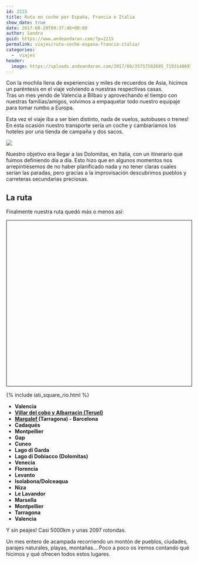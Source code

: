```yaml
---
id: 2215
title: Ruta en coche por España, Francia e Italia
show_date: true
date: 2017-08-20T09:37:48+00:00
author: Sandra
guid: https://www.andeandaran.com/?p=2215
permalink: viajes/ruta-coche-espana-francia-italia/
categories:
  -  viajes
header:
  image: https://uploads.andeandaran.com/2017/08/35757502685_7193140697_o.jpg
---
```


  Con la mochila llena de experiencias y miles de recuerdos de Asia, hicimos un paréntesis en el viaje volviendo a nuestras respectivas casas.<br /> Tras un mes yendo de Valencia a Bilbao y aprovechando el tiempo con nuestras familias/amigos, volvimos a empaquetar todo nuestro equipaje para tomar rumbo a Europa.



  Esta vez el viaje iba a ser bien distinto, nada de vuelos, autobuses o trenes! En esta ocasión nuestro transporte sería un coche y cambiaríamos los hoteles por una tienda de campaña y dos sacos.


[<img loading="lazy"  class="aligncenter wp-image-2254" src="https://uploads.andeandaran.com/2017/08/IMG_6155.jpg?resize=731%2C487&#038;ssl=1" />](https://uploads.andeandaran.com/2017/08/IMG_6155.jpg)


  Nuestro objetivo era llegar a las Dolomitas, en Italia, con un itinerario que fuimos definiendo día a día. Esto hizo que en algunos momentos nos arrepintiésemos de no haber planificado nada y no tener claras cuales serían las paradas, pero gracias a la improvisación descubrimos pueblos y carreteras secundarias preciosas.

## La ruta

Finalmente nuestra ruta quedó más o menos así:


  <div id="map_ol3js_5" class="map" style="width:100%; height:450px; overflow:hidden;border:2px solid grey;">
    <div id="map_ol3js_5_popup" class="ol-popup" >
      <a href="#" id="map_ol3js_5_popup-closer" class="ol-popup-closer"></a>       
      <div id="map_ol3js_5_popup-content">
      </div>
    </div>
  </div>


{% include iati_square_rio.html %}

  * <span><strong>Valencia </strong></span>
  * <span><a href="viajes/espana/sierra-albarracin/"><strong>Villar del cobo y Albarracin (Teruel)</strong></a></span>
  * <span><strong><a href="/viajes/espana/escalada-en-margalef/">Margalef </a>(Tarragona) - Barcelona</strong></span>
  * <span><strong>Cadaqués </strong></span>
  * <span><strong>Montpellier </strong></span>
  * <span><strong>Gap</strong></span>
  * <span><strong>Cuneo</strong></span>
  * <span><strong>Lago di Garda</strong></span>
  * <span><strong>Lago di Dobiacco (Dolomitas)</strong></span>
  * <span><strong>Venecia</strong></span>
  * <span><strong>Florencia</strong></span>
  * <span><strong>Levanto</strong></span>
  * <span><strong>Isolabona/Dolceaqua</strong></span>
  * <span><strong>Niza</strong></span>
  * <span><strong>Le Lavandor</strong></span>
  * <span><strong>Marsella</strong></span>
  * <span><strong>Montpellier</strong></span>
  * <span><strong>Tarragona</strong></span>
  * <span><strong>Valencia</strong></span>


  Y sin peajes! Casi 5000km y unas 2097 rotondas.


Un mes entero de acampada recorriendo un montón de pueblos, ciudades, parajes naturales, playas, montañas... Poco a poco os iremos contando qué hicimos y qué ofrecen todos estos lugares.
